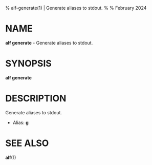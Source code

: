 % alf-generate(1) | Generate aliases to stdout.
% 
% February 2024

NAME
==================================================

**alf generate** - Generate aliases to stdout.

SYNOPSIS
==================================================

**alf generate**

DESCRIPTION
==================================================

Generate aliases to stdout.

- Alias: **g**

SEE ALSO
==================================================

**alf**(1)


